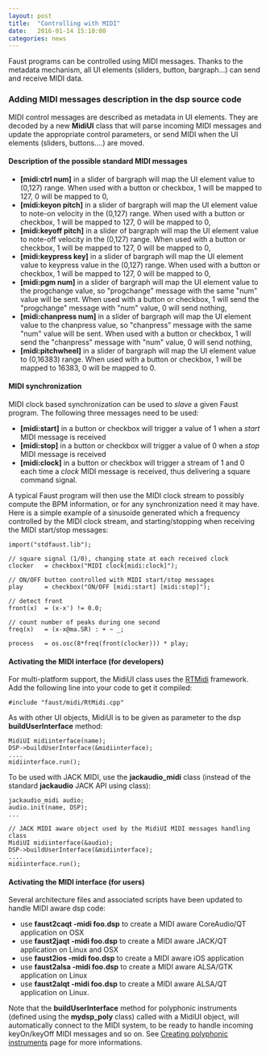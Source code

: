 ```yaml
---
layout: post
title:  "Controlling with MIDI"
date:   2016-01-14 15:10:00
categories: news
---
```


Faust programs can be controlled using MIDI messages. Thanks to the metadata mechanism, all UI elements (sliders, button, bargraph...) can send and receive MIDI data.

### Adding MIDI messages description in the dsp source code ###

MIDI control messages are described as metadata in UI elements. They are decoded by a new **MidiUI** class that will parse incoming MIDI messages and update the appropriate control parameters, or send MIDI when the UI elements (sliders, buttons....) are moved.

#### Description of the possible standard MIDI messages ####

- **[midi:ctrl num]** in a slider of bargraph will map the UI element value to (0,127) range. When used with a button or checkbox, 1 will be mapped to 127, 0 will be mapped to 0,
- **[midi:keyon pitch]** in a slider of bargraph will map the UI element value to note-on velocity in the (0,127) range. When used with a button or checkbox, 1 will be mapped to 127, 0 will be mapped to 0,
- **[midi:keyoff pitch]** in a slider of bargraph will map the UI element value to note-off velocity in the (0,127) range. When used with a button or checkbox, 1 will be mapped to 127, 0 will be mapped to 0,
- **[midi:keypress key]** in a slider of bargraph will map the UI element value to keypress value in the (0,127) range. When used with a button or checkbox, 1 will be mapped to 127, 0 will be mapped to 0,
- **[midi:pgm num]** in a slider of bargraph will map the UI element value to the progchange value, so "progchange" message with the same "num" value will be sent. When used with a button or checkbox, 1 will send the "progchange" message with "num" value, 0 will send nothing,
- **[midi:chanpress num]** in a slider of bargraph will map the UI element value to the chanpress value, so "chanpress" message with the same "num" value will be sent. When used with a button or checkbox, 1 will send the "chanpress" message with "num" value, 0 will send nothing,
- **[midi:pitchwheel]** in a slider of bargraph will map the UI element value to (0,16383) range. When used with a button or checkbox, 1 will be mapped to 16383, 0 will be mapped to 0.

#### MIDI synchronization ####

MIDI clock based synchronization can be used to *slave* a given Faust program. The following three messages need to be used:

- **[midi:start]** in a button or checkbox will trigger a value of 1 when a *start* MIDI message is received
- **[midi:stop]** in a button or checkbox will trigger a value of 0 when a *stop* MIDI message is received
- **[midi:clock]** in a button or checkbox will trigger a stream of 1 and 0 each time a *clock* MIDI message is received, thus delivering a square command signal.

A typical Faust program will then use the MIDI clock stream to possibly compute the BPM information, or for any synchronization need it may have. Here is a simple example of a sinusoide generated which a frequency controlled by the  MIDI clock stream, and starting/stopping when receiving the MIDI start/stop messages:

    import("stdfaust.lib");

    // square signal (1/0), changing state at each received clock
    clocker   = checkbox("MIDI clock[midi:clock]");    

    // ON/OFF button controlled with MIDI start/stop messages
    play      = checkbox("ON/OFF [midi:start] [midi:stop]");    

    // detect front
    front(x)  = (x-x') != 0.0;      

    // count number of peaks during one second
    freq(x)   = (x-x@ma.SR) : + ~ _;   

    process   = os.osc(8*freq(front(clocker))) * play;

#### Activating the MIDI interface (for developers) ####

For multi-platform support, the MidiUI class uses the [RTMidi](https://www.music.mcgill.ca/~gary/rtmidi/) framework. Add the following line into your code to get it compiled:

    #include "faust/midi/RtMidi.cpp"

As with other UI objects, MidiUI is to be given as parameter to the dsp **buildUserInterface** method:

    MidiUI midiinterface(name);
    DSP->buildUserInterface(&midiinterface);
    ....
    midiinterface.run();
    
To be used with JACK MIDI, use the **jackaudio_midi** class (instead of the standard **jackaudio** JACK API using class):

    jackaudio_midi audio;
    audio.init(name, DSP);
    ...
    
    // JACK MIDI aware object used by the MidiUI MIDI messages handling class
    MidiUI midiinterface(&audio);  
    DSP->buildUserInterface(&midiinterface);
    ....
    midiinterface.run();

#### Activating the MIDI interface (for users) ####

Several architecture files and associated scripts have been updated to handle MIDI aware dsp code:

- use **faust2caqt -midi foo.dsp** to create a MIDI aware CoreAudio/QT application on OSX
- use **faust2jaqt -midi foo.dsp** to create a MIDI aware JACK/QT application on Linux and OSX
- use **faust2ios -midi foo.dsp** to create a MIDI aware iOS application
- use **faust2alsa -midi foo.dsp** to create a MIDI aware ALSA/GTK application on Linux
- use **faust2alqt -midi foo.dsp** to create a MIDI aware ALSA/QT application on Linux.
 
Note that the **buildUserInterface** method for polyphonic instruments (defined using the **mydsp_poly** class) called with a MidiUI object, will automatically connect to the MIDI system, to be ready to handle incoming keyOn/keyOff MIDI messages and so on. See [Creating polyphonic instruments](http://faust.grame.fr/news/2016/01/13/polyphonic-instruments.html) page for more informations.
